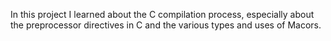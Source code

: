 In this project I learned about the C compilation process, especially about the preprocessor directives in C and the various types and uses of Macors.
